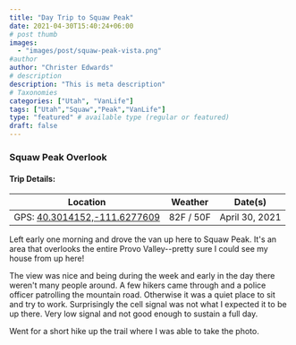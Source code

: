 ```yaml
---
title: "Day Trip to Squaw Peak"
date: 2021-04-30T15:40:24+06:00
# post thumb
images:
  - "images/post/squaw-peak-vista.png"
#author
author: "Christer Edwards"
# description
description: "This is meta description"
# Taxonomies
categories: ["Utah", "VanLife"]
tags: ["Utah","Squaw","Peak","VanLife"]
type: "featured" # available type (regular or featured)
draft: false
---
```


### Squaw Peak Overlook
#### Trip Details:

| Location                                                              | Weather     | Date(s)         |
|-----------------------------------------------------------------------|-------------|-----------------|
| GPS: [40.3014152,-111.6277609](https://goo.gl/maps/xCirryuZRL1UdpVj7) | 82F / 50F   | April 30, 2021  |

Left early one morning and drove the van up here to Squaw Peak. It's an area
that overlooks the entire Provo Valley--pretty sure I could see my house from
up here!

The view was nice and being during the week and early in the day there weren't
many people around. A few hikers came through and a police officer patrolling
the mountain road. Otherwise it was a quiet place to sit and try to work.
Surprisingly the cell signal was not what I expected it to be up there. Very
low signal and not good enough to sustain a full day.

Went for a short hike up the trail where I was able to take the photo.

